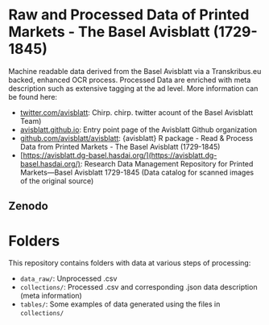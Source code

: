 # Raw and Processed Data of Printed Markets - The Basel Avisblatt (1729-1845)

Machine readable data derived from the Basel Avisblatt via a Transkribus.eu backed, enhanced OCR process. Processed Data are enriched with meta description such as extensive tagging at the ad level. More information can be found here:

<!--
- https://avisblatt.philhist.unibas.ch/
-->
-   [twitter.com/avisblatt](https://twitter.com/avisblatt): Chirp. chirp. twitter acount of the Basel Avisblatt Team)
-   [avisblatt.github.io](https://avisblatt.github.io): Entry point page of the Avisblatt Github organization
-   [github.com/avisblatt/avisblatt](https://github.com/Avisblatt/avisblatt): {avisblatt} R package - Read & Process Data from Printed Markets - The Basel Avisblatt (1729-1845)
-   [https://avisblatt.dg-basel.hasdai.org/](https://avisblatt.dg-basel.hasdai.org/): Research Data Management Repository for Printed Markets—Basel Avisblatt 1729-1845 (Data catalog for scanned images of the original source)

## Zenodo

# Folders

This repository contains folders with data at various steps of processing:

-   `data_raw/`: Unprocessed .csv
-   `collections/`: Processed .csv and corresponding .json data description (meta information)
-   `tables/`: Some examples of data generated using the files in `collections/`
